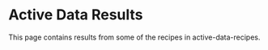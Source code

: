 Active Data Results
===================

This page contains results from some of the recipes in active-data-recipes.
